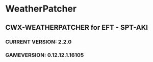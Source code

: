 # WeatherPatcher
## CWX-WEATHERPATCHER for EFT - SPT-AKI
### CURRENT VERSION: 2.2.0
### GAMEVERSION: 0.12.12.1.16105
